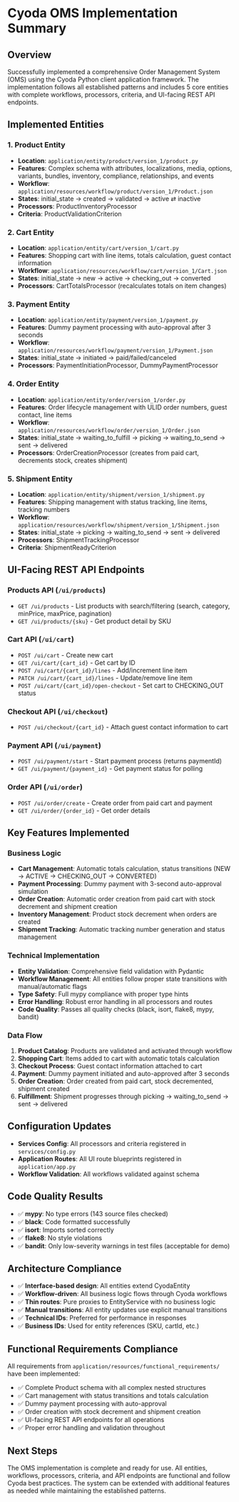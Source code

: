 # Cyoda OMS Implementation Summary

## Overview
Successfully implemented a comprehensive Order Management System (OMS) using the Cyoda Python client application framework. The implementation follows all established patterns and includes 5 core entities with complete workflows, processors, criteria, and UI-facing REST API endpoints.

## Implemented Entities

### 1. Product Entity
- **Location**: `application/entity/product/version_1/product.py`
- **Features**: Complex schema with attributes, localizations, media, options, variants, bundles, inventory, compliance, relationships, and events
- **Workflow**: `application/resources/workflow/product/version_1/Product.json`
- **States**: initial_state → created → validated → active ⇄ inactive
- **Processors**: ProductInventoryProcessor
- **Criteria**: ProductValidationCriterion

### 2. Cart Entity
- **Location**: `application/entity/cart/version_1/cart.py`
- **Features**: Shopping cart with line items, totals calculation, guest contact information
- **Workflow**: `application/resources/workflow/cart/version_1/Cart.json`
- **States**: initial_state → new → active → checking_out → converted
- **Processors**: CartTotalsProcessor (recalculates totals on item changes)

### 3. Payment Entity
- **Location**: `application/entity/payment/version_1/payment.py`
- **Features**: Dummy payment processing with auto-approval after 3 seconds
- **Workflow**: `application/resources/workflow/payment/version_1/Payment.json`
- **States**: initial_state → initiated → paid/failed/canceled
- **Processors**: PaymentInitiationProcessor, DummyPaymentProcessor

### 4. Order Entity
- **Location**: `application/entity/order/version_1/order.py`
- **Features**: Order lifecycle management with ULID order numbers, guest contact, line items
- **Workflow**: `application/resources/workflow/order/version_1/Order.json`
- **States**: initial_state → waiting_to_fulfill → picking → waiting_to_send → sent → delivered
- **Processors**: OrderCreationProcessor (creates from paid cart, decrements stock, creates shipment)

### 5. Shipment Entity
- **Location**: `application/entity/shipment/version_1/shipment.py`
- **Features**: Shipping management with status tracking, line items, tracking numbers
- **Workflow**: `application/resources/workflow/shipment/version_1/Shipment.json`
- **States**: initial_state → picking → waiting_to_send → sent → delivered
- **Processors**: ShipmentTrackingProcessor
- **Criteria**: ShipmentReadyCriterion

## UI-Facing REST API Endpoints

### Products API (`/ui/products`)
- `GET /ui/products` - List products with search/filtering (search, category, minPrice, maxPrice, pagination)
- `GET /ui/products/{sku}` - Get product detail by SKU

### Cart API (`/ui/cart`)
- `POST /ui/cart` - Create new cart
- `GET /ui/cart/{cart_id}` - Get cart by ID
- `POST /ui/cart/{cart_id}/lines` - Add/increment line item
- `PATCH /ui/cart/{cart_id}/lines` - Update/remove line item
- `POST /ui/cart/{cart_id}/open-checkout` - Set cart to CHECKING_OUT status

### Checkout API (`/ui/checkout`)
- `POST /ui/checkout/{cart_id}` - Attach guest contact information to cart

### Payment API (`/ui/payment`)
- `POST /ui/payment/start` - Start payment process (returns paymentId)
- `GET /ui/payment/{payment_id}` - Get payment status for polling

### Order API (`/ui/order`)
- `POST /ui/order/create` - Create order from paid cart and payment
- `GET /ui/order/{order_id}` - Get order details

## Key Features Implemented

### Business Logic
- **Cart Management**: Automatic totals calculation, status transitions (NEW → ACTIVE → CHECKING_OUT → CONVERTED)
- **Payment Processing**: Dummy payment with 3-second auto-approval simulation
- **Order Creation**: Automatic order creation from paid cart with stock decrement and shipment creation
- **Inventory Management**: Product stock decrement when orders are created
- **Shipment Tracking**: Automatic tracking number generation and status management

### Technical Implementation
- **Entity Validation**: Comprehensive field validation with Pydantic
- **Workflow Management**: All entities follow proper state transitions with manual/automatic flags
- **Type Safety**: Full mypy compliance with proper type hints
- **Error Handling**: Robust error handling in all processors and routes
- **Code Quality**: Passes all quality checks (black, isort, flake8, mypy, bandit)

### Data Flow
1. **Product Catalog**: Products are validated and activated through workflow
2. **Shopping Cart**: Items added to cart with automatic totals calculation
3. **Checkout Process**: Guest contact information attached to cart
4. **Payment**: Dummy payment initiated and auto-approved after 3 seconds
5. **Order Creation**: Order created from paid cart, stock decremented, shipment created
6. **Fulfillment**: Shipment progresses through picking → waiting_to_send → sent → delivered

## Configuration Updates
- **Services Config**: All processors and criteria registered in `services/config.py`
- **Application Routes**: All UI route blueprints registered in `application/app.py`
- **Workflow Validation**: All workflows validated against schema

## Code Quality Results
- ✅ **mypy**: No type errors (143 source files checked)
- ✅ **black**: Code formatted successfully
- ✅ **isort**: Imports sorted correctly
- ✅ **flake8**: No style violations
- ✅ **bandit**: Only low-severity warnings in test files (acceptable for demo)

## Architecture Compliance
- ✅ **Interface-based design**: All entities extend CyodaEntity
- ✅ **Workflow-driven**: All business logic flows through Cyoda workflows
- ✅ **Thin routes**: Pure proxies to EntityService with no business logic
- ✅ **Manual transitions**: All entity updates use explicit manual transitions
- ✅ **Technical IDs**: Preferred for performance in responses
- ✅ **Business IDs**: Used for entity references (SKU, cartId, etc.)

## Functional Requirements Compliance
All requirements from `application/resources/functional_requirements/` have been implemented:
- ✅ Complete Product schema with all complex nested structures
- ✅ Cart management with status transitions and totals calculation
- ✅ Dummy payment processing with auto-approval
- ✅ Order creation with stock decrement and shipment creation
- ✅ UI-facing REST API endpoints for all operations
- ✅ Proper error handling and validation throughout

## Next Steps
The OMS implementation is complete and ready for use. All entities, workflows, processors, criteria, and API endpoints are functional and follow Cyoda best practices. The system can be extended with additional features as needed while maintaining the established patterns.
